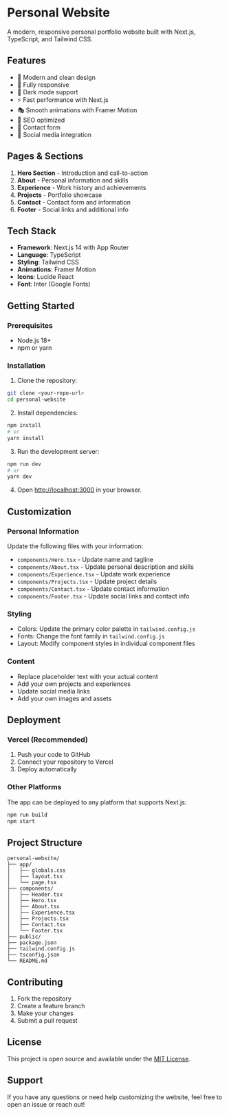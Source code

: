 # Personal Website

A modern, responsive personal portfolio website built with Next.js, TypeScript, and Tailwind CSS.

## Features

- 🎨 Modern and clean design
- 📱 Fully responsive
- 🌙 Dark mode support
- ⚡ Fast performance with Next.js
- 🎭 Smooth animations with Framer Motion
- 🎯 SEO optimized
- 📧 Contact form
- 🔗 Social media integration

## Pages & Sections

1. **Hero Section** - Introduction and call-to-action
2. **About** - Personal information and skills
3. **Experience** - Work history and achievements
4. **Projects** - Portfolio showcase
5. **Contact** - Contact form and information
6. **Footer** - Social links and additional info

## Tech Stack

- **Framework**: Next.js 14 with App Router
- **Language**: TypeScript
- **Styling**: Tailwind CSS
- **Animations**: Framer Motion
- **Icons**: Lucide React
- **Font**: Inter (Google Fonts)

## Getting Started

### Prerequisites

- Node.js 18+ 
- npm or yarn

### Installation

1. Clone the repository:
```bash
git clone <your-repo-url>
cd personal-website
```

2. Install dependencies:
```bash
npm install
# or
yarn install
```

3. Run the development server:
```bash
npm run dev
# or
yarn dev
```

4. Open [http://localhost:3000](http://localhost:3000) in your browser.

## Customization

### Personal Information

Update the following files with your information:

- `components/Hero.tsx` - Update name and tagline
- `components/About.tsx` - Update personal description and skills
- `components/Experience.tsx` - Update work experience
- `components/Projects.tsx` - Update project details
- `components/Contact.tsx` - Update contact information
- `components/Footer.tsx` - Update social links and contact info

### Styling

- Colors: Update the primary color palette in `tailwind.config.js`
- Fonts: Change the font family in `tailwind.config.js`
- Layout: Modify component styles in individual component files

### Content

- Replace placeholder text with your actual content
- Add your own projects and experiences
- Update social media links
- Add your own images and assets

## Deployment

### Vercel (Recommended)

1. Push your code to GitHub
2. Connect your repository to Vercel
3. Deploy automatically

### Other Platforms

The app can be deployed to any platform that supports Next.js:

```bash
npm run build
npm start
```

## Project Structure

```
personal-website/
├── app/
│   ├── globals.css
│   ├── layout.tsx
│   └── page.tsx
├── components/
│   ├── Header.tsx
│   ├── Hero.tsx
│   ├── About.tsx
│   ├── Experience.tsx
│   ├── Projects.tsx
│   ├── Contact.tsx
│   └── Footer.tsx
├── public/
├── package.json
├── tailwind.config.js
├── tsconfig.json
└── README.md
```

## Contributing

1. Fork the repository
2. Create a feature branch
3. Make your changes
4. Submit a pull request

## License

This project is open source and available under the [MIT License](LICENSE).

## Support

If you have any questions or need help customizing the website, feel free to open an issue or reach out!